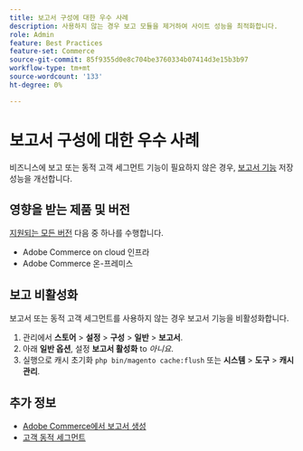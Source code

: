 ```yaml
---
title: 보고서 구성에 대한 우수 사례
description: 사용하지 않는 경우 보고 모듈을 제거하여 사이트 성능을 최적화합니다.
role: Admin
feature: Best Practices
feature-set: Commerce
source-git-commit: 85f9355d0e8c704be3760334b07414d3e15b3b97
workflow-type: tm+mt
source-wordcount: '133'
ht-degree: 0%

---
```



# 보고서 구성에 대한 우수 사례

비즈니스에 보고 또는 동적 고객 세그먼트 기능이 필요하지 않은 경우, [보고서 기능](https://docs.magento.com/user-guide/configuration/general/reports.html) 저장 성능을 개선합니다.

## 영향을 받는 제품 및 버전

[지원되는 모든 버전](../../../release/versions.md) 다음 중 하나를 수행합니다.

- Adobe Commerce on cloud 인프라
- Adobe Commerce 온-프레미스

## 보고 비활성화

보고서 또는 동적 고객 세그먼트를 사용하지 않는 경우 보고서 기능을 비활성화합니다.

1. 관리에서 **스토어** > **설정** > **구성** > **일반** > **보고서**.
1. 아래 **일반 옵션**, 설정 **보고서 활성화** to *아니요*.
1. 실행으로 캐시 초기화 `php bin/magento cache:flush` 또는 **시스템** > **도구** > **캐시 관리**.

## 추가 정보

- [Adobe Commerce에서 보고서 생성](https://docs.magento.com/user-guide/reports.html)
- [고객 동적 세그먼트](https://docs.magento.com/user-guide/marketing/customer-segments.html)

